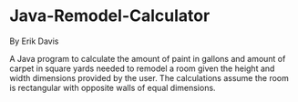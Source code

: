 # Java-Remodel-Calculator
By Erik Davis

A Java program to calculate the amount of paint in gallons and amount of carpet in square yards needed to remodel a room given the height and width dimensions provided by the user. The calculations assume the room is rectangular with opposite walls of equal dimensions. 
